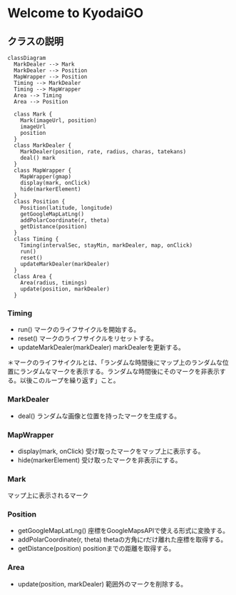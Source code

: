 # Welcome to KyodaiGO

## クラスの説明

```mermaid
classDiagram
  MarkDealer --> Mark
  MarkDealer --> Position
  MapWrapper --> Position
  Timing --> MarkDealer
  Timing --> MapWrapper
  Area --> Timing
  Area --> Position
  
  class Mark {
    Mark(imageUrl, position)
    imageUrl
    position
  }
  class MarkDealer {
    MarkDealer(position, rate, radius, charas, tatekans)
    deal() mark
  }
  class MapWrapper {
    MapWrapper(gmap)
    display(mark, onClick)
    hide(markerElement)
  }
  class Position {
    Position(latitude, longitude)
    getGoogleMapLatLng()
    addPolarCoordinate(r, theta)
    getDistance(position)
  }
  class Timing {
    Timing(intervalSec, stayMin, markDealer, map, onClick)
    run()
    reset()
    updateMarkDealer(markDealer)
  }
  class Area {
    Area(radius, timings)
    update(position, markDealer)
  }
```

### Timing
- run() マークのライフサイクルを開始する。
- reset() マークのライフサイクルをリセットする。
- updateMarkDealer(markDealer) markDealerを更新する。

＊マークのライフサイクルとは、「ランダムな時間後にマップ上のランダムな位置にランダムなマークを表示する。ランダムな時間後にそのマークを非表示する。以後このループを繰り返す」こと。

### MarkDealer
- deal() ランダムな画像と位置を持ったマークを生成する。

### MapWrapper
- display(mark, onClick) 受け取ったマークをマップ上に表示する。
- hide(markerElement) 受け取ったマークを非表示にする。

### Mark
マップ上に表示されるマーク

### Position
- getGoogleMapLatLng() 座標をGoogleMapsAPIで使える形式に変換する。
- addPolarCoordinate(r, theta) thetaの方角にrだけ離れた座標を取得する。
- getDistance(position) positionまでの距離を取得する。

### Area
- update(position, markDealer) 範囲外のマークを削除する。